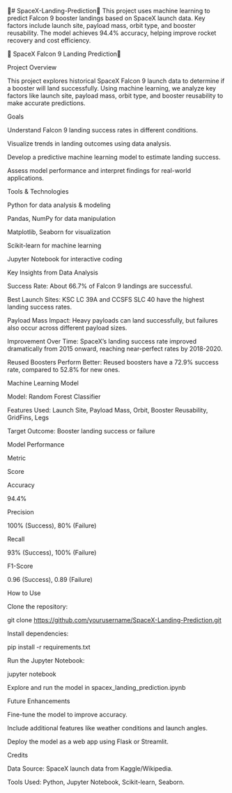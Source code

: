 🚀# SpaceX-Landing-Prediction🚀
This project uses machine learning to predict Falcon 9 booster landings based on SpaceX launch data. Key factors include launch site, payload mass, orbit type, and booster reusability. The model achieves 94.4% accuracy, helping improve rocket recovery and cost efficiency.


🚀 SpaceX Falcon 9 Landing Prediction🚀

 Project Overview

This project explores historical SpaceX Falcon 9 launch data to determine if a booster will land successfully. Using machine learning, we analyze key factors like launch site, payload mass, orbit type, and booster reusability to make accurate predictions.

Goals

Understand Falcon 9 landing success rates in different conditions.

Visualize trends in landing outcomes using data analysis.

Develop a predictive machine learning model to estimate landing success.

Assess model performance and interpret findings for real-world applications.


Tools & Technologies

Python for data analysis & modeling

Pandas, NumPy for data manipulation

Matplotlib, Seaborn for visualization

Scikit-learn for machine learning

Jupyter Notebook for interactive coding


Key Insights from Data Analysis

Success Rate: About 66.7% of Falcon 9 landings are successful.

Best Launch Sites: KSC LC 39A and CCSFS SLC 40 have the highest landing success rates.

Payload Mass Impact: Heavy payloads can land successfully, but failures also occur across different payload sizes.

Improvement Over Time: SpaceX’s landing success rate improved dramatically from 2015 onward, reaching near-perfect rates by 2018-2020.

Reused Boosters Perform Better: Reused boosters have a 72.9% success rate, compared to 52.8% for new ones.


Machine Learning Model

Model: Random Forest Classifier

Features Used: Launch Site, Payload Mass, Orbit, Booster Reusability, GridFins, Legs

Target Outcome: Booster landing success or failure


Model Performance

Metric

Score

Accuracy

94.4%

Precision

100% (Success), 80% (Failure)

Recall

93% (Success), 100% (Failure)

F1-Score

0.96 (Success), 0.89 (Failure)


How to Use

Clone the repository:

git clone https://github.com/yourusername/SpaceX-Landing-Prediction.git

Install dependencies:

pip install -r requirements.txt

Run the Jupyter Notebook:

jupyter notebook

Explore and run the model in spacex_landing_prediction.ipynb


Future Enhancements

Fine-tune the model to improve accuracy.

Include additional features like weather conditions and launch angles.

Deploy the model as a web app using Flask or Streamlit.


Credits

Data Source: SpaceX launch data from Kaggle/Wikipedia.

Tools Used: Python, Jupyter Notebook, Scikit-learn, Seaborn.
